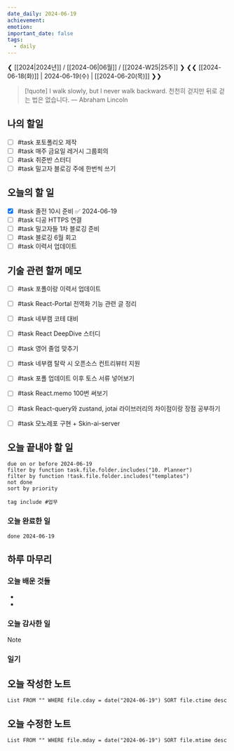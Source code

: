 ```yaml
---
date_daily: 2024-06-19
achievement: 
emotion: 
important_date: false
tags:
  - daily
---
```

❮ [[2024|2024년]] / [[2024-06|06월]] / [[2024-W25|25주]] ❯
❮❮ [[2024-06-18(화)]] | 2024-06-19(수) | [[2024-06-20(목)]] ❯❯

> [!quote] I walk slowly, but I never walk backward.
> 천천히 걷지만 뒤로 걷는 법은 없습니다.
> — Abraham Lincoln
## 나의 할일

- [ ] #task 포토폴리오 제작
- [ ] #task 매주 금요일 레거시 그룹회의
- [ ] #task 취준반 스터디
- [ ] #task 밀고자 블로깅 주에 한번씩 쓰기

## 오늘의 할 일
- [x] #task 졸전 10시 준비 ✅ 2024-06-19
- [ ] #task 디공 HTTPS 연결
- [ ] #task 밀고자들 1차 블로깅 준비
- [ ] #task 블로깅 6월 회고
- [ ] #task 이력서 업데이트

## 기술 관련 할꺼 메모

- [ ] #task 포폴이랑 이력서 업데이트
- [ ] #task React-Portal 전역화 기능 관련 글 정리
- [ ] #task 네부캠 코테 대비
- [ ] #task React DeepDive 스터디
- [ ] #task 영어 졸업 맞추기
- [ ] #task 네부캠 탈락 시 오픈소스 컨트리뷰터 지원
- [ ] #task 포폴 업데이트 이후 토스 서류 넣어보기
- [ ] #task React.memo 100번 써보기
- [ ] #task React-query와 zustand, jotai 라이브러리의 차이점이랑 장점 공부하기
- [ ] #task 모노레포 구현 + Skin-ai-server


## 오늘 끝내야 할 일
```tasks
due on or before 2024-06-19
filter by function task.file.folder.includes("10. Planner")
filter by function !task.file.folder.includes("templates")
not done
sort by priority
```
```tasks
tag include #업무 
```


### 오늘 완료한 일
```tasks
done 2024-06-19
```

## 하루 마무리
### 오늘 배운 것들
- 
- 
### 오늘 감사한 일
>[!note]
>
### 일기

## 오늘 작성한 노트
```dataview
List FROM "" WHERE file.cday = date("2024-06-19") SORT file.ctime desc

```

## 오늘 수정한 노트
```dataview
List FROM "" WHERE file.mday = date("2024-06-19") SORT file.mtime desc


```